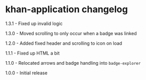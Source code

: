 # khan-application changelog
1.3.1 - Fixed up invalid logic

1.3.0 - Moved scrolling to only occur when a badge was linked

1.2.0 - Added fixed header and scrolling to icon on load

1.1.1 - Fixed up HTML a bit

1.1.0 - Relocated arrows and badge handling into `badge-explorer`

1.0.0 - Initial release

